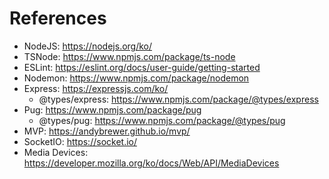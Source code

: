 # References

- NodeJS: https://nodejs.org/ko/
- TSNode: https://www.npmjs.com/package/ts-node
- ESLint: https://eslint.org/docs/user-guide/getting-started
- Nodemon: https://www.npmjs.com/package/nodemon
- Express: https://expressjs.com/ko/
  - @types/express: https://www.npmjs.com/package/@types/express
- Pug: https://www.npmjs.com/package/pug
  - @types/pug: https://www.npmjs.com/package/@types/pug
- MVP: https://andybrewer.github.io/mvp/
- SocketIO: https://socket.io/
- Media Devices: https://developer.mozilla.org/ko/docs/Web/API/MediaDevices
